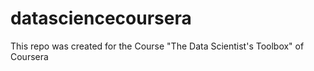 datasciencecoursera
===================

This repo was created for the Course "The Data Scientist's Toolbox" of Coursera
